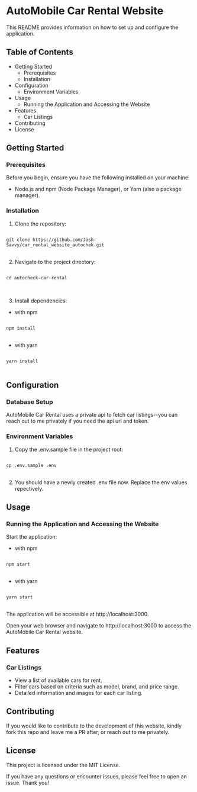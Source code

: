 # AutoMobile Car Rental Website

This README provides information on how to set up and configure the application.

## Table of Contents

-   Getting Started
    -   Prerequisites
    -   Installation
-   Configuration
    -   Environment Variables
-   Usage
    -   Running the Application and Accessing the Website
-   Features
    -   Car Listings
-   Contributing
-   License

## Getting Started

### Prerequisites

Before you begin, ensure you have the following installed on your machine:

-   Node.js and npm (Node Package Manager), or Yarn (also a package manager).

### Installation

1.  Clone the repository:
<pre>
<code>
git clone https://github.com/Josh-Savvy/car_rental_website_autochek.git
</code>
</pre>

2.  Navigate to the project directory:
<pre>
<code>
cd autocheck-car-rental
</code>
 </pre>

3.  Install dependencies:

-   with npm
<pre>
<code>
npm install 
</code>
</pre>
-   with yarn
<pre>
<code>
yarn install 
</code>
</pre>

## Configuration

### Database Setup

AutoMobile Car Rental uses a private api to fetch car listings--you can reach out to me privately if you need the api url and token.

### Environment Variables

1. Copy the .env.sample file in the project root:

<pre>
<code>
cp .env.sample .env
</code>
</pre>

2. You should have a newly created .env file now. Replace the env values repectively.

## Usage

### Running the Application and Accessing the Website

Start the application:

-   with npm
<pre>
<code>
npm start 
</code>
</pre>
-   with yarn
<pre>
<code>
yarn start 
</code>
</pre>

The application will be accessible at http://localhost:3000.

Open your web browser and navigate to http://localhost:3000 to access the AutoMobile Car Rental website.

## Features

### Car Listings

-   View a list of available cars for rent.
-   Filter cars based on criteria such as model, brand, and price range.
-   Detailed information and images for each car listing.

## Contributing

If you would like to contribute to the development of this website, kindly fork this repo and leave me a PR after, or reach out to me privately.

## License

This project is licensed under the MIT License.

If you have any questions or encounter issues, please feel free to open an issue. Thank you!

```

```
